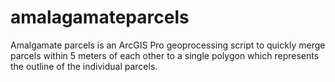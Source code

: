 # amalagamateparcels

Amalgamate parcels is an ArcGIS Pro geoprocessing script to quickly merge parcels within 5 meters of each other to a single polygon which represents the outline of the individual parcels. 
